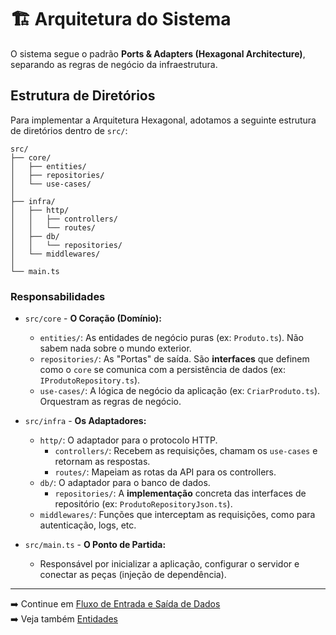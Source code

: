 # 🏗️ Arquitetura do Sistema

O sistema segue o padrão **Ports & Adapters (Hexagonal Architecture)**, separando as regras de negócio da infraestrutura.

## Estrutura de Diretórios

Para implementar a Arquitetura Hexagonal, adotamos a seguinte estrutura de diretórios dentro de `src/`:

```
src/
├── core/
│   ├── entities/
│   ├── repositories/
│   └── use-cases/
│
├── infra/
│   ├── http/
│   │   ├── controllers/
│   │   └── routes/
│   ├── db/
│   │   └── repositories/
│   └── middlewares/
│
└── main.ts
```

### Responsabilidades

*   `src/core` - **O Coração (Domínio):**
    *   `entities/`: As entidades de negócio puras (ex: `Produto.ts`). Não sabem nada sobre o mundo exterior.
    *   `repositories/`: As "Portas" de saída. São **interfaces** que definem como o `core` se comunica com a persistência de dados (ex: `IProdutoRepository.ts`).
    *   `use-cases/`: A lógica de negócio da aplicação (ex: `CriarProduto.ts`). Orquestram as regras de negócio.

*   `src/infra` - **Os Adaptadores:**
    *   `http/`: O adaptador para o protocolo HTTP.
        *   `controllers/`: Recebem as requisições, chamam os `use-cases` e retornam as respostas.
        *   `routes/`: Mapeiam as rotas da API para os controllers.
    *   `db/`: O adaptador para o banco de dados.
        *   `repositories/`: A **implementação** concreta das interfaces de repositório (ex: `ProdutoRepositoryJson.ts`).
    *   `middlewares/`: Funções que interceptam as requisições, como para autenticação, logs, etc.

*   `src/main.ts` - **O Ponto de Partida:**
    *   Responsável por inicializar a aplicação, configurar o servidor e conectar as peças (injeção de dependência).

---

➡️ Continue em [Fluxo de Entrada e Saída de Dados](./fluxo-dados.md)  
➡️ Veja também [Entidades](./entidades.md)
